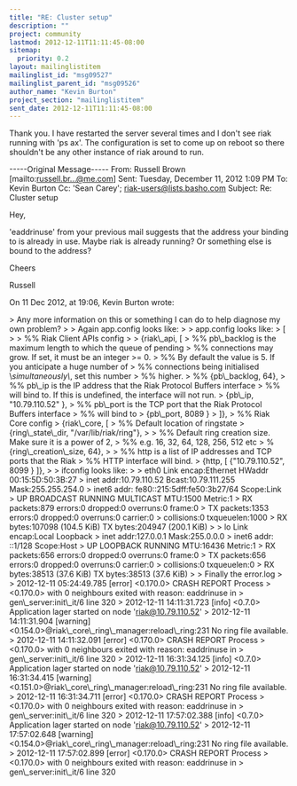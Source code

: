 ```yaml
---
title: "RE: Cluster setup"
description: ""
project: community
lastmod: 2012-12-11T11:11:45-08:00
sitemap:
  priority: 0.2
layout: mailinglistitem
mailinglist_id: "msg09527"
mailinglist_parent_id: "msg09526"
author_name: "Kevin Burton"
project_section: "mailinglistitem"
sent_date: 2012-12-11T11:11:45-08:00
---
```



Thank you. I have restarted the server several times and I don't see riak
running with 'ps ax'. The configuration is set to come up on reboot so there
shouldn't be any other instance of riak around to run.

-----Original Message-----
From: Russell Brown [mailto:russell.br...@me.com] 
Sent: Tuesday, December 11, 2012 1:09 PM
To: Kevin Burton
Cc: 'Sean Carey'; riak-users@lists.basho.com
Subject: Re: Cluster setup

Hey,

'eaddrinuse' from your previous mail suggests that the address your binding
to is already in use. Maybe riak is already running? Or something else is
bound to the address?

Cheers

Russell

On 11 Dec 2012, at 19:06, Kevin Burton  wrote:

&gt; Any more information on this or something I can do to help diagnose my own
problem?
&gt; 
&gt; Again app.config looks like:
&gt; 
&gt; app.config looks like:
&gt; [
&gt; 
&gt; %% Riak Client APIs config
&gt; 
&gt; {riak\\_api, [
&gt; %% pb\\_backlog is the maximum length to which the queue of
pending
&gt; %% connections may grow. If set, it must be an integer &gt;= 0.
&gt; %% By default the value is 5. If you anticipate a huge number
of
&gt; %% connections being initialised \\*simultaneously\\*, set this
number
&gt; %% higher.
&gt; %% {pb\\_backlog, 64},
&gt; %% pb\\_ip is the IP address that the Riak Protocol Buffers
interface
&gt; %% will bind to. If this is undefined, the interface will not
run.
&gt; {pb\\_ip, "10.79.110.52" },
&gt; %% pb\\_port is the TCP port that the Riak Protocol Buffers
interface
&gt; %% will bind to
&gt; {pb\\_port, 8089 }
&gt; ]},
&gt; %% Riak Core config
&gt; {riak\\_core, [
&gt; %% Default location of ringstate
&gt; {ring\\_state\\_dir, "/var/lib/riak/ring"},
&gt; 
&gt; %% Default ring creation size. Make sure it is a power of
2,
&gt; %% e.g. 16, 32, 64, 128, 256, 512 etc
&gt; %{ring\\_creation\\_size, 64},
&gt; 
&gt; %% http is a list of IP addresses and TCP ports that the
Riak
&gt; %% HTTP interface will bind.
&gt; {http, [ {"10.79.110.52", 8099 } ]},
&gt; 
&gt; ifconfig looks like:
&gt; 
&gt; eth0 Link encap:Ethernet HWaddr 00:15:5D:50:3B:27
&gt; inet addr:10.79.110.52 Bcast:10.79.111.255 Mask:255.255.254.0
&gt; inet6 addr: fe80::215:5dff:fe50:3b27/64 Scope:Link
&gt; UP BROADCAST RUNNING MULTICAST MTU:1500 Metric:1
&gt; RX packets:879 errors:0 dropped:0 overruns:0 frame:0
&gt; TX packets:1353 errors:0 dropped:0 overruns:0 carrier:0
&gt; collisions:0 txqueuelen:1000
&gt; RX bytes:107098 (104.5 KiB) TX bytes:204947 (200.1 KiB)
&gt; 
&gt; lo Link encap:Local Loopback
&gt; inet addr:127.0.0.1 Mask:255.0.0.0
&gt; inet6 addr: ::1/128 Scope:Host
&gt; UP LOOPBACK RUNNING MTU:16436 Metric:1
&gt; RX packets:656 errors:0 dropped:0 overruns:0 frame:0
&gt; TX packets:656 errors:0 dropped:0 overruns:0 carrier:0
&gt; collisions:0 txqueuelen:0
&gt; RX bytes:38513 (37.6 KiB) TX bytes:38513 (37.6 KiB)
&gt; 
&gt; Finally the error.log
&gt; 
&gt; 2012-12-11 05:24:49.785 [error] &lt;0.170.0&gt; CRASH REPORT Process 
&gt; &lt;0.170.0&gt; with 0 neighbours exited with reason: eaddrinuse in 
&gt; gen\\_server:init\\_it/6 line 320
&gt; 2012-12-11 14:11:31.723 [info] &lt;0.7.0&gt; Application lager started on node
'riak@10.79.110.52'
&gt; 2012-12-11 14:11:31.904 [warning]
&lt;0.154.0&gt;@riak\\_core\\_ring\\_manager:reload\\_ring:231 No ring file available.
&gt; 2012-12-11 14:11:32.091 [error] &lt;0.170.0&gt; CRASH REPORT Process 
&gt; &lt;0.170.0&gt; with 0 neighbours exited with reason: eaddrinuse in 
&gt; gen\\_server:init\\_it/6 line 320
&gt; 2012-12-11 16:31:34.125 [info] &lt;0.7.0&gt; Application lager started on node
'riak@10.79.110.52'
&gt; 2012-12-11 16:31:34.415 [warning]
&lt;0.151.0&gt;@riak\\_core\\_ring\\_manager:reload\\_ring:231 No ring file available.
&gt; 2012-12-11 16:31:34.711 [error] &lt;0.170.0&gt; CRASH REPORT Process 
&gt; &lt;0.170.0&gt; with 0 neighbours exited with reason: eaddrinuse in 
&gt; gen\\_server:init\\_it/6 line 320
&gt; 2012-12-11 17:57:02.388 [info] &lt;0.7.0&gt; Application lager started on node
'riak@10.79.110.52'
&gt; 2012-12-11 17:57:02.648 [warning]
&lt;0.154.0&gt;@riak\\_core\\_ring\\_manager:reload\\_ring:231 No ring file available.
&gt; 2012-12-11 17:57:02.899 [error] &lt;0.170.0&gt; CRASH REPORT Process 
&gt; &lt;0.170.0&gt; with 0 neighbours exited with reason: eaddrinuse in 
&gt; gen\\_server:init\\_it/6 line 320 

